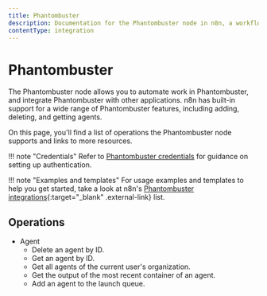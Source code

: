 ```yaml
---
title: Phantombuster
description: Documentation for the Phantombuster node in n8n, a workflow automation platform. Includes details of operations and configuration, and links to examples and credentials information.
contentType: integration
---
```


# Phantombuster

The Phantombuster node allows you to automate work in Phantombuster, and integrate Phantombuster with other applications. n8n has built-in support for a wide range of Phantombuster features, including adding, deleting, and getting agents. 

On this page, you'll find a list of operations the Phantombuster node supports and links to more resources.

!!! note "Credentials"
    Refer to [Phantombuster credentials](/integrations/builtin/credentials/phantombuster/) for guidance on setting up authentication. 

!!! note "Examples and templates"
    For usage examples and templates to help you get started, take a look at n8n's [Phantombuster integrations](https://n8n.io/integrations/phantombuster/){:target="_blank" .external-link} list.

## Operations

* Agent
    * Delete an agent by ID.
    * Get an agent by ID.
    * Get all agents of the current user's organization.
    * Get the output of the most recent container of an agent.
    * Add an agent to the launch queue.



